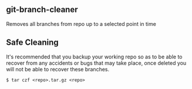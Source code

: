 git-branch-cleaner
------------------
Removes all branches from repo up to a selected point in time

Safe Cleaning
-------------

It's recommended that you backup your working repo so as to be able to recover from any accidents or bugs that may take place, once deleted you will not be able to recover these branches.

```
$ tar czf <repo>.tar.gz <repo>
```



